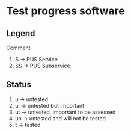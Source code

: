 # Test progress software

## Legend

[S, SS]: Status
Comment

1. S -> PUS Service
2. SS -> PUS Subservice

## Status
  
1. u -> untested
2. ui -> untested but important
3. ut -> untested, important to be assessed
4. un -> untested and will not be tested
5. t -> tested